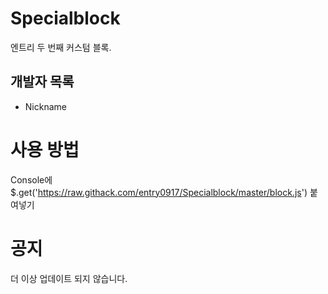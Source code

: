 # Specialblock
엔트리 두 번째 커스텀 블록.
## 개발자 목록
- Nickname
# 사용 방법
Console에 $.get('https://raw.githack.com/entry0917/Specialblock/master/block.js') 붙여넣기
# 공지
더 이상 업데이트 되지 않습니다.
